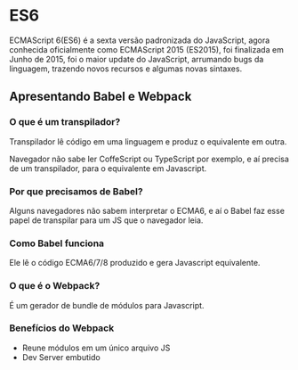 # ES6

ECMAScript 6(ES6) é a sexta versão padronizada do JavaScript, agora conhecida oficialmente como ECMAScript 2015 (ES2015), foi finalizada em Junho de 2015, foi o maior update do JavaScript, arrumando bugs da linguagem, trazendo novos recursos e algumas novas sintaxes.

## Apresentando Babel e Webpack

### O que é um transpilador?

  Transpilador lê código em uma linguagem e produz o equivalente em outra.

  Navegador não sabe ler CoffeScript ou TypeScript por exemplo,
  e aí precisa de um transpilador, para o equivalente em Javascript.

### Por que precisamos de Babel?

  Alguns navegadores não sabem interpretar o ECMA6,
  e aí o Babel faz esse papel de transpilar para um JS que o navegador leia.

### Como Babel funciona

  Ele lê o código ECMA6/7/8 produzido e gera Javascript equivalente.

### O que é o Webpack?

  É um gerador de bundle de módulos para Javascript.

### Benefícios do Webpack

  - Reune módulos em um único arquivo JS
  - Dev Server embutido
